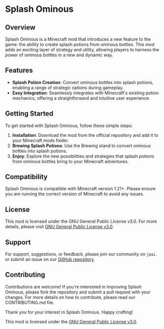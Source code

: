 # Splash Ominous

## Overview

Splash Ominous is a Minecraft mod that introduces a new feature to the game: the ability to create splash potions from ominous bottles. This mod adds an exciting layer of strategy and utility, allowing players to harness the power of ominous bottles in a new and dynamic way.

## Features

- **Splash Potion Creation**: Convert ominous bottles into splash potions, enabling a range of strategic options during gameplay.
- **Easy Integration**: Seamlessly integrates with Minecraft's existing potion mechanics, offering a straightforward and intuitive user experience.

## Getting Started

To get started with Splash Ominous, follow these simple steps:

1. **Installation**: Download the mod from the official repository and add it to your Minecraft mods folder.
2. **Brewing Splash Potions**: Use the Brewing stand to convert ominous bottles into splash potions.
3. **Enjoy**: Explore the new possibilities and strategies that splash potions from ominous bottles bring to your Minecraft adventures.

## Compatibility

Splash Ominous is compatible with Minecraft version 1.21+. Please ensure you are running the correct version of Minecraft to avoid any issues.

## License

This mod is licensed under the GNU General Public License v3.0. For more details, please visit [GNU General Public License v3.0](https://www.gnu.org/licenses/gpl-3.0.en.html).

## Support

For support, suggestions, or feedback, please join our community on ```jaai```. or submit an issue on our [GitHub repository](https://github.com/JaaiDead/SplashOminous).

## Contributing

Contributions are welcome! If you're interested in improving Splash Ominous, please fork the repository and submit a pull request with your changes. For more details on how to contribute, please read our CONTRIBUTING.md file.

Thank you for your interest in Splash Ominous. Happy crafting!

This mod is licensed under the [GNU General Public License v3.0](https://www.gnu.org/licenses/gpl-3.0.en.html).
